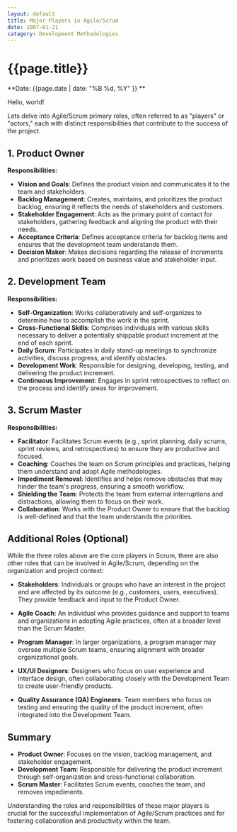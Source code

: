 ```yaml
---
layout: default
title: Major Players in Agile/Scrum
date: 2007-01-21
catagory: Development Methodologies
---
```



# {{page.title}}

**Date: {{page.date | date: "%B %d, %Y" }} **

Hello, world!

Lets delve into Agile/Scrum primary roles, often referred to as "players" or "actors," each with distinct responsibilities that contribute to the success of the project.

## 1. Product Owner

**Responsibilities:**
- **Vision and Goals**: Defines the product vision and communicates it to the team and stakeholders.
- **Backlog Management**: Creates, maintains, and prioritizes the product backlog, ensuring it reflects the needs of stakeholders and customers.
- **Stakeholder Engagement**: Acts as the primary point of contact for stakeholders, gathering feedback and aligning the product with their needs.
- **Acceptance Criteria**: Defines acceptance criteria for backlog items and ensures that the development team understands them.
- **Decision Maker**: Makes decisions regarding the release of increments and prioritizes work based on business value and stakeholder input.

## 2. Development Team

**Responsibilities:**
- **Self-Organization**: Works collaboratively and self-organizes to determine how to accomplish the work in the sprint.
- **Cross-Functional Skills**: Comprises individuals with various skills necessary to deliver a potentially shippable product increment at the end of each sprint.
- **Daily Scrum**: Participates in daily stand-up meetings to synchronize activities, discuss progress, and identify obstacles.
- **Development Work**: Responsible for designing, developing, testing, and delivering the product increment.
- **Continuous Improvement**: Engages in sprint retrospectives to reflect on the process and identify areas for improvement.

## 3. Scrum Master

**Responsibilities:**
- **Facilitator**: Facilitates Scrum events (e.g., sprint planning, daily scrums, sprint reviews, and retrospectives) to ensure they are productive and focused.
- **Coaching**: Coaches the team on Scrum principles and practices, helping them understand and adopt Agile methodologies.
- **Impediment Removal**: Identifies and helps remove obstacles that may hinder the team's progress, ensuring a smooth workflow.
- **Shielding the Team**: Protects the team from external interruptions and distractions, allowing them to focus on their work.
- **Collaboration**: Works with the Product Owner to ensure that the backlog is well-defined and that the team understands the priorities.

## Additional Roles (Optional)

While the three roles above are the core players in Scrum, there are also other roles that can be involved in Agile/Scrum, depending on the organization and project context:

- **Stakeholders**: Individuals or groups who have an interest in the project and are affected by its outcome (e.g., customers, users, executives). They provide feedback and input to the Product Owner.
  
- **Agile Coach**: An individual who provides guidance and support to teams and organizations in adopting Agile practices, often at a broader level than the Scrum Master.

- **Program Manager**: In larger organizations, a program manager may oversee multiple Scrum teams, ensuring alignment with broader organizational goals.

- **UX/UI Designers**: Designers who focus on user experience and interface design, often collaborating closely with the Development Team to create user-friendly products.

- **Quality Assurance (QA) Engineers**: Team members who focus on testing and ensuring the quality of the product increment, often integrated into the Development Team.

## Summary

- **Product Owner**: Focuses on the vision, backlog management, and stakeholder engagement.
- **Development Team**: Responsible for delivering the product increment through self-organization and cross-functional collaboration.
- **Scrum Master**: Facilitates Scrum events, coaches the team, and removes impediments.

Understanding the roles and responsibilities of these major players is crucial for the successful implementation of Agile/Scrum practices and for fostering collaboration and productivity within the team.

